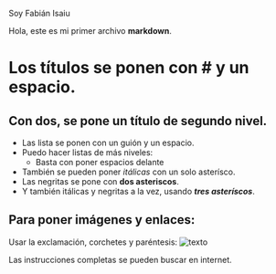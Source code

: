 Soy Fabián Isaiu

Hola, este es mi primer archivo **markdown**.

# Los títulos se ponen con # y un espacio.

## Con dos, se pone un título de segundo nivel.

- Las lista se ponen con un guión y un espacio.
- Puedo hacer listas de más niveles:  
  - Basta con poner espacios delante
- También se pueden poner *itálicas* con un solo asterísco.
- Las negritas se pone con **dos asteriscos**.
- Y también itálicas y negritas a la vez, usando ***tres asteríscos***.

## Para poner imágenes y enlaces:
Usar la exclamación, corchetes y paréntesis:
![texto](http://google.es)

Las instrucciones completas se pueden buscar en internet.
